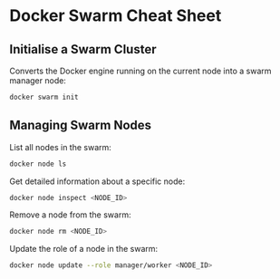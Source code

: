 # Docker Swarm Cheat Sheet

## Initialise a Swarm Cluster

Converts the Docker engine running on the current node into a swarm manager node:

```bash
docker swarm init
```

## Managing Swarm Nodes

List all nodes in the swarm:

```bash
docker node ls
```

Get detailed information about a specific node:

```bash
docker node inspect <NODE_ID>
```

Remove a node from the swarm:

```bash
docker node rm <NODE_ID>
```

Update the role of a node in the swarm:

```bash
docker node update --role manager/worker <NODE_ID>
```
